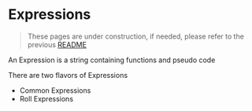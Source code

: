 # Expressions

> These pages are under construction, if needed, please refer to the previous [README](readme_previous.md)

An Expression is a string containing functions and pseudo code

There are two flavors of Expressions

- Common Expressions
- Roll Expressions